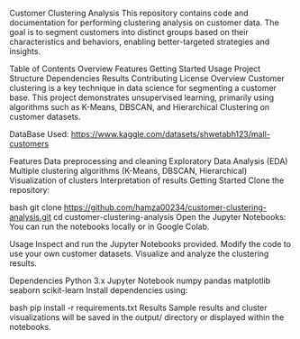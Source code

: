 Customer Clustering Analysis
This repository contains code and documentation for performing clustering analysis on customer data. The goal is to segment customers into distinct groups based on their characteristics and behaviors, enabling better-targeted strategies and insights.

Table of Contents
Overview
Features
Getting Started
Usage
Project Structure
Dependencies
Results
Contributing
License
Overview
Customer clustering is a key technique in data science for segmenting a customer base. This project demonstrates unsupervised learning, primarily using algorithms such as K-Means, DBSCAN, and Hierarchical Clustering on customer datasets.

DataBase Used: https://www.kaggle.com/datasets/shwetabh123/mall-customers


Features
Data preprocessing and cleaning
Exploratory Data Analysis (EDA)
Multiple clustering algorithms (K-Means, DBSCAN, Hierarchical)
Visualization of clusters
Interpretation of results
Getting Started
Clone the repository:

bash
git clone https://github.com/hamza00234/customer-clustering-analysis.git
cd customer-clustering-analysis
Open the Jupyter Notebooks: You can run the notebooks locally or in Google Colab.

Usage
Inspect and run the Jupyter Notebooks provided.
Modify the code to use your own customer datasets.
Visualize and analyze the clustering results.

Dependencies
Python 3.x
Jupyter Notebook
numpy
pandas
matplotlib
seaborn
scikit-learn
Install dependencies using:

bash
pip install -r requirements.txt
Results
Sample results and cluster visualizations will be saved in the output/ directory or displayed within the notebooks.
